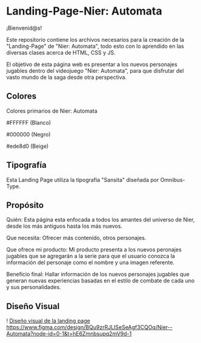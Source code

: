# Landing-Page-Nier: Automata

¡Bienvenid@s! 

Este repositorio contiene los archivos necesarios para la creación de la "Landing-Page" de "Nier: Automata", todo esto con lo aprendido en las diversas clases acerca de HTML, CSS y JS. 

El objetivo de esta página web es presentar a los nuevos personajes jugables dentro del videojuego "Nier: Automata", para que disfrutar del vasto mundo de la saga desde otra perspectiva.

## Colores
Colores primarios de Nier: Automata

#FFFFFF  (Blanco)

#000000  (Negro)

#ede8d0  (Beige)

## Tipografía

Esta Landing Page utiliza la tipografía "Sansita" diseñada por Omnibus-Type.


## Propósito 

Quién: Esta página esta enfocada a todos los amantes del universo de Nier, desde los más antiguos hasta los más nuevos.

Que necesita: Ofrecer más contenido, otros personajes.

Que ofrece mi producto: Mi producto presenta a los nuevos peronajes jugables que se agregarán a la serie para que el usuario conozca la información del personaje como el nombre y una imagen referente.

Beneficio final: Hallar información de los nuevos personajes jugables que generan nuevas experiencias basadas en el estilo de combate de cada uno y sus personalidades.


## Diseño Visual

! [Diseño visual de la landing page](Nier_Automata.png)
https://www.figma.com/design/BQu9zrRJLISeSeAgf3CQOq/Nier--Automata?node-id=0-1&t=hE6Zmnbsupq2mV9d-1
